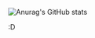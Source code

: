 ![Anurag's GitHub stats](https://github-readme-stats.vercel.app/api?username=Seilock&show_icons=true&theme=radical)

:D
